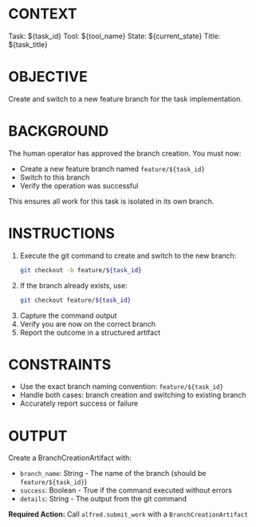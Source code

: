 # CONTEXT
Task: ${task_id}
Tool: ${tool_name}
State: ${current_state}
Title: ${task_title}

# OBJECTIVE
Create and switch to a new feature branch for the task implementation.

# BACKGROUND
The human operator has approved the branch creation. You must now:
- Create a new feature branch named `feature/${task_id}`
- Switch to this branch
- Verify the operation was successful

This ensures all work for this task is isolated in its own branch.

# INSTRUCTIONS
1. Execute the git command to create and switch to the new branch:
   ```bash
   git checkout -b feature/${task_id}
   ```
2. If the branch already exists, use:
   ```bash
   git checkout feature/${task_id}
   ```
3. Capture the command output
4. Verify you are now on the correct branch
5. Report the outcome in a structured artifact

# CONSTRAINTS
- Use the exact branch naming convention: `feature/${task_id}`
- Handle both cases: branch creation and switching to existing branch
- Accurately report success or failure

# OUTPUT
Create a BranchCreationArtifact with:
- `branch_name`: String - The name of the branch (should be `feature/${task_id}`)
- `success`: Boolean - True if the command executed without errors
- `details`: String - The output from the git command

**Required Action:** Call `alfred.submit_work` with a `BranchCreationArtifact`